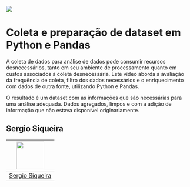 <img src="https://storage.googleapis.com/golden-wind/experts-club/capa-github.svg" />

# Coleta e preparação de dataset em Python e Pandas

A coleta de dados para análise de dados pode consumir recursos desnecessários, tanto em seu ambiente de processamento quanto em custos associados à coleta desnecessária. Este vídeo aborda a avaliação da frequência de coleta, filtro dos dados necessários e o enriquecimento com dados de outra fonte, utilizando Python e Pandas.

O resultado é um dataset com as informações que são necessárias para uma análise adequada. Dados agregados, limpos e com a adição de informação que não estava disponível originariamente.

## Sergio Siqueira

| [<img src="https://github.com/snsergio/monitor/blob/main/avatar.png" width="75px;"/>](https://github.com/snsergio) |
| :-: |
|[Sergio Siqueira](https://github.com/snsergio)|
